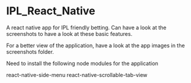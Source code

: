 # IPL_React_Native
A react native app for IPL friendly betting. Can have a look at the screenshots to have a look at these basic features.

For a better view of the application, have a look at the app images in the screenshots folder.

Need to install the following node modules for the application

react-native-side-menu
react-native-scrollable-tab-view

